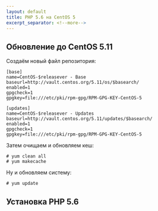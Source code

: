 ```yaml
---
layout: default
title: PHP 5.6 на CentOS 5
excerpt_separator: <!--more-->
---
```

## Обновление до CentOS 5.11
<!--more-->
Создаём новый файл репозитория:
```
[base]
name=CentOS-$releasever - Base
baseurl=http://vault.centos.org/5.11/os/$basearch/
enabled=1
gpgcheck=1
gpgkey=file:///etc/pki/rpm-gpg/RPM-GPG-KEY-CentOS-5

[updates]
name=CentOS-$releasever - Updates
baseurl=http://vault.centos.org/5.11/updates/$basearch/
enabled=1
gpgcheck=1
gpgkey=file:///etc/pki/rpm-gpg/RPM-GPG-KEY-CentOS-5
```
Затем очищаем и обновляем кеш:
```
# yum clean all
# yum makecache
```
Ну и обновляем систему:
```
# yum update
```
## Установка PHP 5.6
